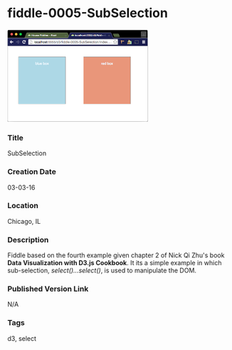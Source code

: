 fiddle-0005-SubSelection
======

![Screenshot](screenshot.png)


### Title

SubSelection


### Creation Date

03-03-16


### Location

Chicago, IL


### Description

Fiddle based on the fourth example given chapter 2 of Nick Qi Zhu's book **Data Visualization with D3.js Cookbook**.  It
its a simple example in which sub-selection, _select()...select()_, is used to manipulate the DOM.


### Published Version Link

N/A


### Tags

d3, select

